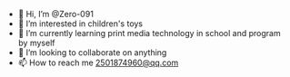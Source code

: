 - 👋 Hi, I’m @Zero-091
- 👀 I’m interested in children's toys
- 🌱 I’m currently learning print media technology in school and program by myself
- 💞️ I’m looking to collaborate on anything
- 📫 How to reach me 2501874960@qq.com

<!---
Zero-091/Zero-091 is a ✨ special ✨ repository because its `README.md` (this file) appears on your GitHub profile.
You can click the Preview link to take a look at your changes.
--->
